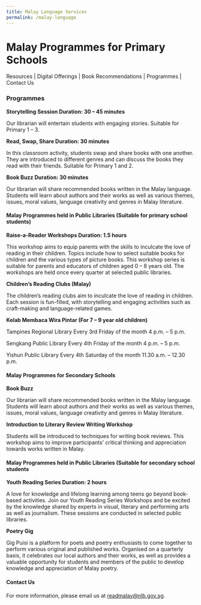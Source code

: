 ```yaml
---
title: Malay Language Services
permalink: /malay-language
---
```


# Malay Programmes for Primary Schools
Resources | Digital Offerings | Book Recommendations | Programmes | Contact Us

### Programmes
**Storytelling Session Duration: 30 – 45 minutes**

Our librarian will entertain students with engaging stories. Suitable for Primary 1 – 3.

**Read, Swap, Share Duration: 30 minutes**

In this classroom activity, students swap and share books with one another. They are introduced to different genres and can discuss the books they read with their friends. Suitable for Primary 1 and 2.

**Book Buzz Duration: 30 minutes**

Our librarian will share recommended books written in the Malay language. Students will learn about authors and their works as well as various themes, issues, moral values, language creativity and genres in Malay literature.

#### Malay Programmes held in Public Libraries (Suitable for primary school students)

**Raise-a-Reader Workshops Duration: 1.5 hours**

This workshop aims to equip parents with the skills to inculcate the love of reading in their children. Topics include how to select suitable books for children and the various types of picture books. This workshop series is suitable for parents and educators of children aged 0 – 8 years old. The workshops are held once every quarter at selected public libraries.

**Children’s Reading Clubs (Malay)**

The children’s reading clubs aim to inculcate the love of reading in children. Each session is fun-filled, with storytelling and engaging activities such as craft-making and language-related games.

**Kelab Membaca Wira Pintar (For 7 – 9 year old children)**

Tampines Regional Library Every 3rd Friday of the month 4 p.m. – 5 p.m.

Sengkang Public Library Every 4th Friday of the month 4 p.m. – 5 p.m.

Yishun Public Library Every 4th Saturday of the month 11.30 a.m. – 12.30 p.m.

#### Malay Programmes for Secondary Schools

**Book Buzz**

Our librarian will share recommended books written in the Malay language. Students will learn about authors and their works as well as various themes, issues, moral values, language creativity and genres in Malay literature.

**Introduction to Literary Review Writing Workshop**

Students will be introduced to techniques for writing book reviews. This workshop aims to improve participants’ critical thinking and appreciation towards works written in Malay.

#### Malay Programmes held in Public Libraries (Suitable for secondary school students

**Youth Reading Series Duration: 2 hours**

A love for knowledge and lifelong learning among teens go beyond book-based activities. Join our Youth Reading Series Workshops and be excited by the knowledge shared by experts in visual, literary and performing arts as well as journalism. These sessions are conducted in selected public libraries.

**Poetry Gig**

Gig Puisi is a platform for poets and poetry enthusiasts to come together to perform various original and published works. Organised on a quarterly basis, it celebrates our local authors and their works, as well as provides a valuable opportunity for students and members of the public to develop knowledge and appreciation of Malay poetry.

#### Contact Us
For more information, please email us at readmalay@nlb.gov.sg.